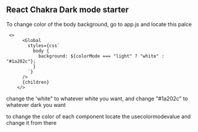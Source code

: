 ## React Chakra Dark mode starter

To change color of the body background, go to app.js and locate this palce

```
 <>
      <Global
        styles={css`
          body {
            background: ${colorMode === "light" ? "white" : "#1a202c"};
          }
        `}
      />
      {children}
    </>

```

change the 'white" to whatever white you want, and change "#1a202c" to whatever dark you want

to change the color of each component
locate the usecolormodevalue and change it from there
